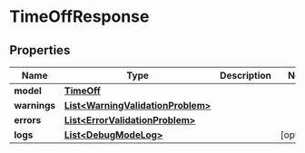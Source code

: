 

# TimeOffResponse


## Properties

Name | Type | Description | Notes
------------ | ------------- | ------------- | -------------
**model** | [**TimeOff**](TimeOff.md) |  | 
**warnings** | [**List&lt;WarningValidationProblem&gt;**](WarningValidationProblem.md) |  | 
**errors** | [**List&lt;ErrorValidationProblem&gt;**](ErrorValidationProblem.md) |  | 
**logs** | [**List&lt;DebugModeLog&gt;**](DebugModeLog.md) |  |  [optional]



